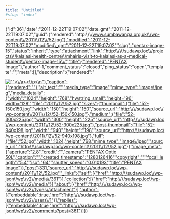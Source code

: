```yaml
---
title: "Untitled"
#slug: "index"
---
```


{"id":361,"date":"2011-12-22T19:07:02","date\_gmt":"2011-12-22T19:07:02","guid":{"rendered":"http:\\/\\/www.sumbawanga.org.uk\\/wp-content\\/2011\\/12\\/52.jpg"},"modified":"2011-12-22T19:07:02","modified\_gmt":"2011-12-22T19:07:02","slug":"pentax-image-15","status":"inherit","type":"attachment","link":"http:\\/\\/sudawp.loc\\/projects\\/kalalasi-health-centre\\/mhairis-visit-to-kalalasi-as-a-medical-student\\/pentax-image-15\\/","title":{"rendered":"PENTAX Image"},"author":1,"comment\_status":"closed","ping\_status":"open","template":"","meta":\[\],"description":{"rendered":"

[![\"\"](\"http:\/\/sudawp.loc\/wp-content\/2011\/12\/52-300x225.jpg\")<\\/a><\\/p>\\n"},"caption":{"rendered":""},"alt\_text":"","media\_type":"image","mime\_type":"image\\/jpeg","media\_details":{"width":"1024","height":"768","hwstring\_small":"height='96' width='128'","file":"2011\\/12\\/52.jpg","sizes":{"thumbnail":{"file":"52-150x150.jpg","width":"150","height":"150","source\_url":"http:\\/\\/sudawp.loc\\/wp-content\\/2011\\/12\\/52-150x150.jpg"},"medium":{"file":"52-300x225.jpg","width":"300","height":"225","source\_url":"http:\\/\\/sudawp.loc\\/wp-content\\/2011\\/12\\/52-300x225.jpg"},"post-thumbnail":{"file":"52-940x198.jpg","width":"940","height":"198","source\_url":"http:\\/\\/sudawp.loc\\/wp-content\\/2011\\/12\\/52-940x198.jpg"},"full":{"file":"52.jpg","width":1024,"height":768,"mime\_type":"image\\/jpeg","source\_url":"http:\\/\\/sudawp.loc\\/wp-content\\/2011\\/12\\/52.jpg"}},"image\_meta":{"aperture":"2.8","credit":"","camera":"PENTAX Optio 50L","caption":"","created\_timestamp":"1280126416","copyright":"","focal\_length":"5.4","iso":"64","shutter\_speed":"0.010193","title":"PENTAX Image"}},"post":331,"source\_url":"http:\\/\\/sudawp.loc\\/wp-content\\/2011\\/12\\/52.jpg","\_links":{"self":\[{"href":"http:\\/\\/sudawp.loc\\/wp-json\\/wp\\/v2\\/media\\/361"}\],"collection":\[{"href":"http:\\/\\/sudawp.loc\\/wp-json\\/wp\\/v2\\/media"}\],"about":\[{"href":"http:\\/\\/sudawp.loc\\/wp-json\\/wp\\/v2\\/types\\/attachment"}\],"author":\[{"embeddable":true,"href":"http:\\/\\/sudawp.loc\\/wp-json\\/wp\\/v2\\/users\\/1"}\],"replies":\[{"embeddable":true,"href":"http:\\/\\/sudawp.loc\\/wp-json\\/wp\\/v2\\/comments?post=361"}\]}}](http:\/\/sudawp.loc\/wp-content\/2011\/12\/52.jpg)